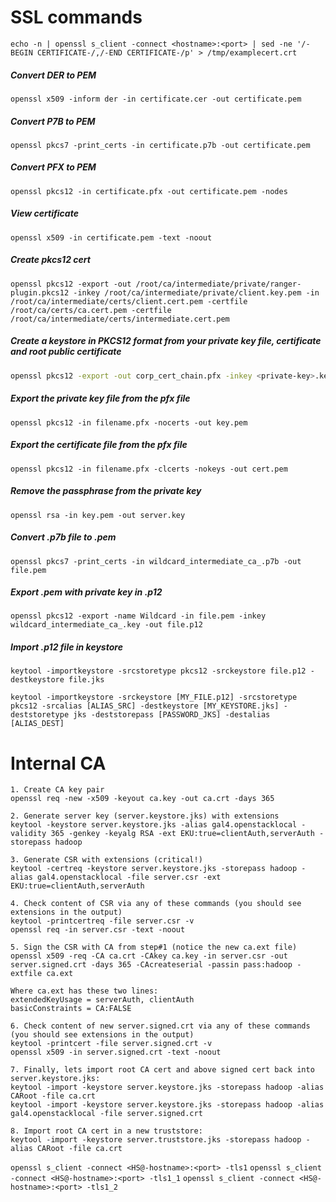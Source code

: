 # SSL commands

`echo -n | openssl s_client -connect <hostname>:<port> | sed -ne '/-BEGIN CERTIFICATE-/,/-END CERTIFICATE-/p' > /tmp/examplecert.crt`

##### Convert DER to PEM
`openssl x509 -inform der -in certificate.cer -out certificate.pem`

##### Convert P7B to PEM
`openssl pkcs7 -print_certs -in certificate.p7b -out certificate.pem`

##### Convert PFX to PEM
`openssl pkcs12 -in certificate.pfx -out certificate.pem -nodes`

##### View certificate
`openssl x509 -in certificate.pem -text -noout`

##### Create pkcs12 cert
`openssl pkcs12 -export -out /root/ca/intermediate/private/ranger-plugin.pkcs12 -inkey /root/ca/intermediate/private/client.key.pem -in /root/ca/intermediate/certs/client.cert.pem -certfile /root/ca/certs/ca.cert.pem -certfile /root/ca/intermediate/certs/intermediate.cert.pem`

##### Create a keystore in PKCS12 format from your private key file, certificate and root public certificate

```bash
openssl pkcs12 -export -out corp_cert_chain.pfx -inkey <private-key>.key -in <cert.cer> -certfile <root_intermediate>.cer
```

##### Export the private key file from the pfx file
`openssl pkcs12 -in filename.pfx -nocerts -out key.pem`

##### Export the certificate file from the pfx file
`openssl pkcs12 -in filename.pfx -clcerts -nokeys -out cert.pem`

##### Remove the passphrase from the private key
`openssl rsa -in key.pem -out server.key`

##### Convert .p7b file to .pem
`openssl pkcs7 -print_certs -in wildcard_intermediate_ca_.p7b -out file.pem`

##### Export .pem with private key in .p12
`openssl pkcs12 -export -name Wildcard -in file.pem -inkey wildcard_intermediate_ca_.key -out file.p12`

##### Import .p12 file in keystore
`keytool -importkeystore -srcstoretype pkcs12 -srckeystore file.p12 -destkeystore file.jks`

`keytool -importkeystore -srckeystore [MY_FILE.p12] -srcstoretype pkcs12 -srcalias [ALIAS_SRC] -destkeystore [MY_KEYSTORE.jks] -deststoretype jks -deststorepass [PASSWORD_JKS] -destalias [ALIAS_DEST]`

# Internal CA
```shell
1. Create CA key pair 
openssl req -new -x509 -keyout ca.key -out ca.crt -days 365

2. Generate server key (server.keystore.jks) with extensions
keytool -keystore server.keystore.jks -alias gal4.openstacklocal -validity 365 -genkey -keyalg RSA -ext EKU:true=clientAuth,serverAuth -storepass hadoop

3. Generate CSR with extensions (critical!)
keytool -certreq -keystore server.keystore.jks -storepass hadoop -alias gal4.openstacklocal -file server.csr -ext EKU:true=clientAuth,serverAuth

4. Check content of CSR via any of these commands (you should see extensions in the output)
keytool -printcertreq -file server.csr -v
openssl req -in server.csr -text -noout

5. Sign the CSR with CA from step#1 (notice the new ca.ext file)
openssl x509 -req -CA ca.crt -CAkey ca.key -in server.csr -out server.signed.crt -days 365 -CAcreateserial -passin pass:hadoop -extfile ca.ext

Where ca.ext has these two lines:
extendedKeyUsage = serverAuth, clientAuth
basicConstraints = CA:FALSE

6. Check content of new server.signed.crt via any of these commands (you should see extensions in the output)
keytool -printcert -file server.signed.crt -v
openssl x509 -in server.signed.crt -text -noout

7. Finally, lets import root CA cert and above signed cert back into server.keystore.jks:
keytool -import -keystore server.keystore.jks -storepass hadoop -alias CARoot -file ca.crt
keytool -import -keystore server.keystore.jks -storepass hadoop -alias gal4.openstacklocal -file server.signed.crt

8. Import root CA cert in a new truststore:
keytool -import -keystore server.truststore.jks -storepass hadoop -alias CARoot -file ca.crt
```

`openssl s_client -connect <HS@-hostname>:<port> -tls1`
`openssl s_client -connect <HS@-hostname>:<port> -tls1_1`
`openssl s_client -connect <HS@-hostname>:<port> -tls1_2`
  
  

